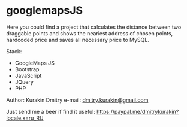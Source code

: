 # googlemapsJS

Here you could find a project that calculates the distance between two draggable points and shows the neariest address of chosen points,
hardcoded price and saves all necessary price to MySQL.

Stack:
- GoogleMaps JS
- Bootstrap
- JavaScript
- JQuery
- PHP

Author: Kurakin Dmitry
e-mail: dmitry.kurakin@gmail.com

Just send me a beer if find it useful:
https://paypal.me/dmitrykurakin?locale.x=ru_RU
